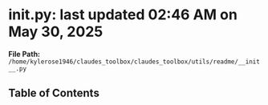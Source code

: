 # __init__.py: last updated 02:46 AM on May 30, 2025

**File Path:** `/home/kylerose1946/claudes_toolbox/claudes_toolbox/utils/readme/__init__.py`

## Table of Contents
